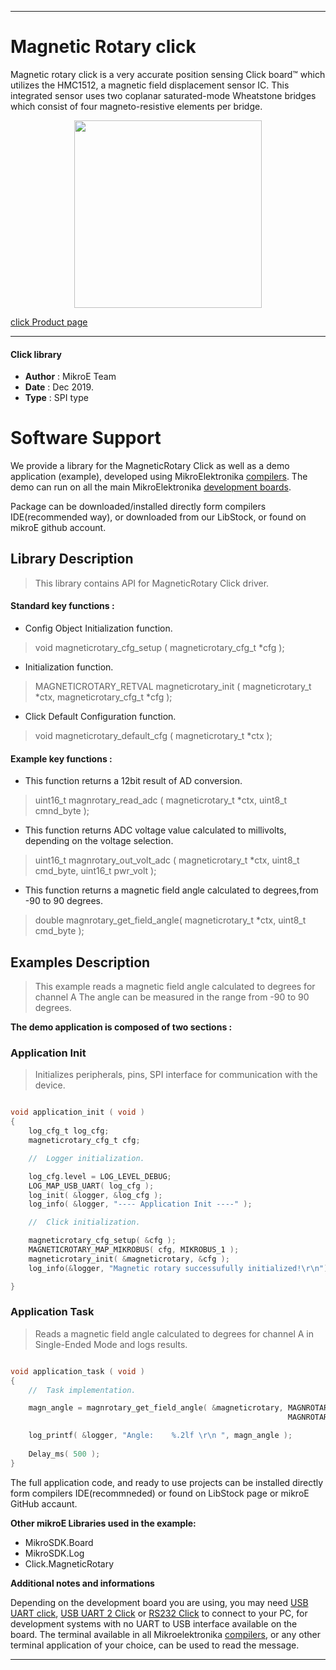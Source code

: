  

---
# Magnetic Rotary click

Magnetic rotary click is a very accurate position sensing Click board™ which utilizes the HMC1512, a magnetic field displacement sensor IC. This integrated sensor uses two coplanar saturated-mode Wheatstone bridges which consist of four magneto-resistive elements per bridge. 

<p align="center">
  <img src="https://download.mikroe.com/images/click_for_ide/magneticrotary_click.png" height=300px>
</p>

[click Product page](<https://www.mikroe.com/magnetic-rotary-click>)

---


#### Click library 

- **Author**        : MikroE Team
- **Date**          : Dec 2019.
- **Type**          : SPI type


# Software Support

We provide a library for the MagneticRotary Click 
as well as a demo application (example), developed using MikroElektronika 
[compilers](https://shop.mikroe.com/compilers). 
The demo can run on all the main MikroElektronika [development boards](https://shop.mikroe.com/development-boards).

Package can be downloaded/installed directly form compilers IDE(recommended way), or downloaded from our LibStock, or found on mikroE github account. 

## Library Description

> This library contains API for MagneticRotary Click driver.

#### Standard key functions :

- Config Object Initialization function.
> void magneticrotary_cfg_setup ( magneticrotary_cfg_t *cfg ); 
 
- Initialization function.
> MAGNETICROTARY_RETVAL magneticrotary_init ( magneticrotary_t *ctx, magneticrotary_cfg_t *cfg );

- Click Default Configuration function.
> void magneticrotary_default_cfg ( magneticrotary_t *ctx );


#### Example key functions :

- This function returns a 12bit result of AD conversion.
> uint16_t magnrotary_read_adc ( magneticrotary_t *ctx, uint8_t cmnd_byte );
 
- This function returns ADC voltage value calculated to millivolts, depending on the voltage selection.
> uint16_t magnrotary_out_volt_adc ( magneticrotary_t *ctx, uint8_t cmd_byte, uint16_t pwr_volt );

- This function returns a magnetic field angle calculated to degrees,from -90 to 90 degrees.
> double magnrotary_get_field_angle( magneticrotary_t *ctx, uint8_t cmd_byte );

## Examples Description

> This example reads a magnetic field angle calculated to degrees for channel A
> The angle can be measured in the range from -90 to 90 degrees.

**The demo application is composed of two sections :**

### Application Init 

> Initializes peripherals, pins, SPI interface for communication with the device.

```c

void application_init ( void )
{
    log_cfg_t log_cfg;
    magneticrotary_cfg_t cfg;

    //  Logger initialization.

    log_cfg.level = LOG_LEVEL_DEBUG;
    LOG_MAP_USB_UART( log_cfg );
    log_init( &logger, &log_cfg );
    log_info( &logger, "---- Application Init ----" );

    //  Click initialization.

    magneticrotary_cfg_setup( &cfg );
    MAGNETICROTARY_MAP_MIKROBUS( cfg, MIKROBUS_1 );
    magneticrotary_init( &magneticrotary, &cfg );
    log_info(&logger, "Magnetic rotary successufully initialized!\r\n");

}

```

### Application Task

> Reads a magnetic field angle calculated to degrees for channel A in Single-Ended Mode and logs results.

```c

void application_task ( void )
{
    //  Task implementation.

    magn_angle = magnrotary_get_field_angle( &magneticrotary, MAGNROTARY_CHA_POS_GND_NEG | 
                                                              MAGNROTARY_MSB_ZEROS_ORDER );

    log_printf( &logger, "Angle:    %.2lf \r\n ", magn_angle );
    
    Delay_ms( 500 );
} 

```

The full application code, and ready to use projects can be  installed directly form compilers IDE(recommneded) or found on LibStock page or mikroE GitHub accaunt.

**Other mikroE Libraries used in the example:** 

- MikroSDK.Board
- MikroSDK.Log
- Click.MagneticRotary

**Additional notes and informations**

Depending on the development board you are using, you may need 
[USB UART click](https://shop.mikroe.com/usb-uart-click), 
[USB UART 2 Click](https://shop.mikroe.com/usb-uart-2-click) or 
[RS232 Click](https://shop.mikroe.com/rs232-click) to connect to your PC, for 
development systems with no UART to USB interface available on the board. The 
terminal available in all Mikroelektronika 
[compilers](https://shop.mikroe.com/compilers), or any other terminal application 
of your choice, can be used to read the message.



---
